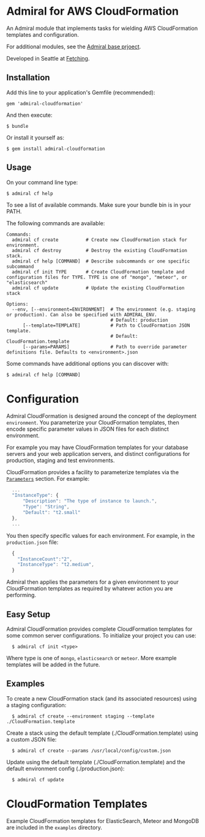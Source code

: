 # Admiral for AWS CloudFormation

An Admiral module that implements tasks for wielding AWS CloudFormation templates and configuration.

For additional modules, see the [Admiral base prjoect](https://github.com/flippyhead/admiral).

Developed in Seattle at [Fetching](http://fetching.io).

## Installation

Add this line to your application's Gemfile (recommended):

    gem 'admiral-cloudformation'

And then execute:

    $ bundle

Or install it yourself as:

    $ gem install admiral-cloudformation

## Usage

On your command line type:

    $ admiral cf help

To see a list of available commands. Make sure your bundle bin is in your PATH.

The following commands are available:

```
Commands:
  admiral cf create          # Create new CloudFormation stack for environment.
  admiral cf destroy         # Destroy the existing CloudFormation stack.
  admiral cf help [COMMAND]  # Describe subcommands or one specific subcommand
  admiral cf init TYPE       # Create CloudFormation template and configuration files for TYPE. TYPE is one of "mongo", "meteor", or "elasticsearch"
  admiral cf update          # Update the existing CloudFormation stack

Options:
  --env, [--environment=ENVIRONMENT]  # The environment (e.g. staging or production). Can also be specified with ADMIRAL_ENV.
                                      # Default: production
      [--template=TEMPLATE]           # Path to CloudFormation JSON template.
                                      # Default: CloudFormation.template
      [--params=PARAMS]               # Path to override parameter definitions file. Defaults to <environment>.json
```

Some commands have additional options you can discover with:

    $ admiral cf help [COMMAND]

# Configuration

Admiral CloudFormation is designed around the concept of the deployment `environment`. You parameterize your CloudFormation templates, then encode specific parameter values in JSON files for each distinct environment.

For example you may have CloudFormation templates for your database servers and your web application servers, and distinct configurations for production, staging and test environments.

CloudFormation provides a facility to parameterize templates via the [`Parameters`](http://docs.aws.amazon.com/AWSCloudFormation/latest/UserGuide/parameters-section-structure.html) section. For example:

```javascript
  ...
  "InstanceType": {
      "Description": "The type of instance to launch.",
      "Type": "String",
      "Default": "t2.small"
  },
  ...
```

You then specify specific values for each environment. For example, in the `production.json` file:

```javascript
  {
    "InstanceCount":"2",
    "InstanceType": "t2.medium",
  }
```

Admiral then applies the parameters for a given environment to your CloudFormation templates as required by whatever action you are performing.

## Easy Setup

Admiral CloudFormation provides complete CloudFormation templates for some common server configurations. To initialize your project you can use:

      $ admiral cf init <type>

Where type is one of `mongo`, `elasticsearch` or `meteor`. More example templates will be added in the future.

## Examples

To create a new CloudFormation stack (and its associated resources) using a staging configuration:

      $ admiral cf create --environment staging --template ./CloudFormation.template

Create a stack using the default template (./CloudFormation.template) using a custom JSON file:

      $ admiral cf create --params /usr/local/config/custom.json

Update using the default template (./CloudFormation.template) and the default environment config (./production.json):

      $ admiral cf update

# CloudFormation Templates

Example CloudFormation templates for ElasticSearch, Meteor and MongoDB are included in the `examples` directory.